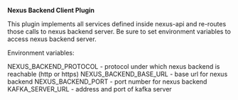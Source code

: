 **Nexus Backend Client Plugin**

This plugin implements all services defined inside nexus-api and re-routes those calls
to nexus backend server. Be sure to set environment variables to access nexus backend server.

Environment variables:

NEXUS_BACKEND_PROTOCOL - protocol under which nexus backend is reachable (http or https)
NEXUS_BACKEND_BASE_URL - base url for nexus backend
NEXUS_BACKEND_PORT - port number for nexus backend
KAFKA_SERVER_URL - address and port of kafka server